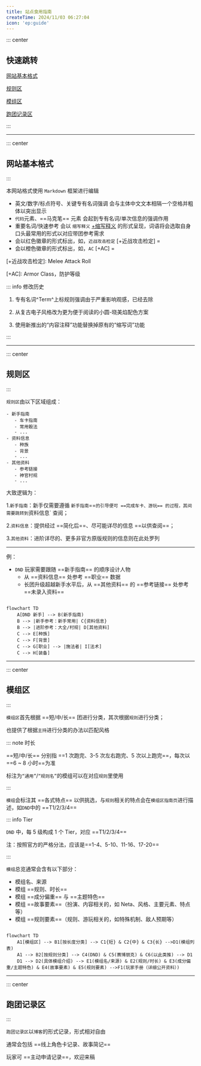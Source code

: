 ```yaml
---
title: 站点食用指南
createTime: 2024/11/03 06:27:04
icon: 'ep:guide'
---
```


::: center

## **快速跳转**

[网站基本格式](#网站基本格式)

[规则区](#规则区)

[模组区](#模组区)

[跑团记录区](#跑团记录区)

:::

---

::: center

## **网站基本格式**

:::

本网站格式使用 `Markdown` 框架进行编辑

- 英文/数字/标点符号、关键专有名词强调 会与主体中文文本相隔一个空格并粗体以突出显示
- `代码`元素、==马克笔== 元素 会起到专有名词/单次信息的强调作用
- 重要名词/快速参考 会以 `缩写释义` [+缩写释义] 的形式呈现，词语将会选取自身口头最常用的形式以对应带团参考需求
- <Badge type="danger" text="投骰方式" /> 会以红色徽章的形式标出，如，`近战攻击检定` [+近战攻击检定] = <Badge type="danger" text="D20 + 熟练加值 + 力量调整值" />
- <Badge type="warning" text="计算方式等其他关键信息" /> 会以橙色徽章的形式标出，如，`AC` [+AC] = <Badge type="warning" text="10 + 敏捷调整值 + 护甲加值" />

[+缩写释义]:示例如此

[+近战攻击检定]: Melee Attack Roll

[+AC]: Armor Class，防护等级

::: info 修改历史

1. 专有名词^Term^上标规则强调由于严重影响观感，已经去除

2. 从复古电子风格改为更为便于阅读的小圆-晓美焰配色方案

3. 使用新推出的“内容注释”功能替换掉原有的“缩写词”功能

:::

---

::: center

## **规则区**

:::

`规则区`由以下区域组成：

```
- 新手指南
   - 车卡指南
   - 常用骰法
   - ...
- 资料信息
   - 种族
   - 背景
   - ...
- 其他资料
   - 参考链接
   - 神官村规
   - ...
```

大致逻辑为：

1.`新手指南`：新手仅需要遵循 `新手指南`==` 的引导便可 ==完成车卡、游玩== 的过程，其间需要跳转到 `资料信息` 查阅；

2.`资料信息`：提供经过 ==简化后==、尽可能详尽的信息 ==以供查阅==；

3.`其他资料`：进阶详尽的、更多非官方原版规则的信息则在此处罗列

---

例：

- `DND` 玩家需要跟随 ==新手指南== 的顺序设计人物
  - 从 ==资料信息== 处参考 ==职业== 数据
  - 长团升级超越新手水平后，从 ==其他资料== 的 ==参考链接== 处参考 ==未录入资料==

```mermaid

flowchart TD
    A[DND 新手] --> B(新手指南)
    B --> |新手参考：新手常用| C{资料信息}
    B --> |进阶参考：大全/村规| D[其他资料]
    C --> E[种族]
    C --> F[背景]
    C --> G[职业] --> |施法者| I[法术]
    C --> H[装备]

```

---

::: center

## **模组区**

:::

`模组区`首先根据 ==短/中/长== 团进行分类，其次根据`规则`进行分类；

也提供了根据`主持`进行分类的办法以匹配风格

::: note 时长

==短/中/长== 分别指 ==1 次跑完、3-5 次左右跑完、5 次以上跑完==，每次以 ==6 ~ 8 小时==为准

标注为`“通用”`/`“规则名”`的模组可以在对应`规则`里使用

:::

`模组`会标注其 ==各式特点== 以供挑选，与`规则`相关的特点会在`模组区指南页`进行描述，如`DND`中的 ==T1/2/3/4==

::: info Tier

`DND` 中，每 5 级构成 1 个 Tier，对应 ==T1/2/3/4==

注：按照官方的严格分法，应该是==1-4、5-10、11-16、17-20==

:::

`模组`总览通常会含有以下部分：

- 模组名、来源
- 模组 ==规则、时长==
- 模组 ==成分偏重== 与 ==主题特色==
- 模组 ==故事要素==（扮演、内容相关的，如 Neta、风格、主要元素、特点等）
- 模组 ==规则要素==（规则、游玩相关的，如特殊机制、敌人预期等）

```mermaid

flowchart TD
    A1[模组区] --> B1[按长度分类] --> C1{短} & C2{中} & C3{长} -->D1(模组列表)
    A1 --> B2[按规则分类] --> C4(DND) & C5(赛博朋克) & C6(以此类推) --> D1
    D1 --> D2(具体模组介绍) --> E1(模组名/来源) & E2(规则/时长) & E3(成分偏重/主题特色) & E4(故事要素) & E5(规则要素) -->F1(玩家手册（详细公开资料）)

```

---

::: center

## **跑团记录区**

:::

`跑团记录区`以`博客`的形式记录，形式相对自由

通常会包括 ==线上角色卡记录、故事简记==

玩家可 ==主动申请记录==，欢迎来稿
